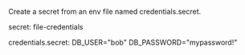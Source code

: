 Create a secret from an env file named credentials.secret.

secret: file-credentials

credentials.secret:
DB_USER="bob"
DB_PASSWORD="mypassword!"

